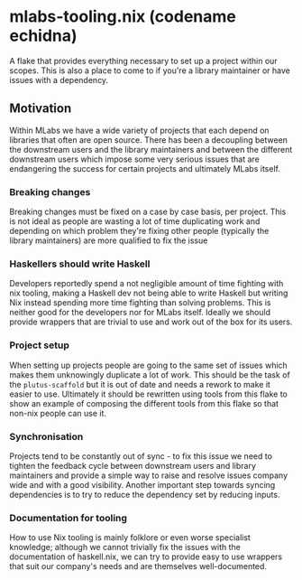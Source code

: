 # mlabs-tooling.nix (codename echidna)

A flake that provides everything necessary to set up a project within our scopes. This is also a place to come to if you're a library maintainer or have issues with a dependency. 

## Motivation

Within MLabs we have a wide variety of projects that each depend on libraries that often are open source. There has been a decoupling between the downstream users and the library maintainers and between the different downstream users which impose some very serious issues that are endangering the success for certain projects and ultimately MLabs itself. 

### Breaking changes 

Breaking changes must be fixed on a case by case basis, per project. This is not ideal as people are wasting a lot of time duplicating work and depending on which problem they're fixing other people (typically the library maintainers) are more qualified to fix the issue

### Haskellers should write Haskell 

Developers reportedly spend a not negligible amount of time fighting with nix tooling, making a Haskell dev not being able to write Haskell but writing Nix instead spending more time fighting than solving problems. This is neither good for the developers nor for MLabs itself. Ideally we should provide wrappers that are trivial to use and work out of the box for its users.

### Project setup

When setting up projects people are going to the same set of issues which makes them unknowingly duplicate a lot of work. This should be the task of the `plutus-scaffold` but it is out of date and needs a rework to make it easier to use. Ultimately it should be rewritten using tools from this flake to show an example of composing the different tools from this flake so that non-nix people can use it. 

### Synchronisation

Projects tend to be constantly out of sync - to fix this issue we need to tighten the feedback cycle between downstream users and library maintainers and provide a simple way to raise and resolve issues company wide and with a good visibility. Another important step towards syncing dependencies is to try to reduce the dependency set by reducing inputs. 

### Documentation for tooling 

How to use Nix tooling is mainly folklore or even worse specialist knowledge; although we cannot trivially fix the issues with the documentation of haskell.nix, we can try to provide easy to use wrappers that suit our company's needs and are themselves well-documented. 

